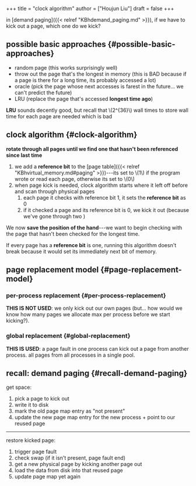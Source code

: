 +++
title = "clock algorithm"
author = ["Houjun Liu"]
draft = false
+++

in [demand paging]({{< relref "KBhdemand_paging.md" >}}), if we have to kick out a page, which one do we kick?


## possible basic approaches {#possible-basic-approaches}

-   random page (this works surprisingly well)
-   throw out the page that's the longest in memory (this is BAD because if a page is there for a long time, its probably accessed a lot)
-   oracle (pick the page whose next accesses is farest in the future... we can't predict the future)
-   LRU (replace the page that's accessed **longest time ago**)

**LRU** sounds decently good, but recall that \\(2^{36}\\) wall times to store wall time for each page are needed which is bad


## clock algorithm {#clock-algorithm}

**rotate through all pages until we find one that hasn't been referenced since last time**

1.  we add a **reference bit** to the [page table]({{< relref "KBhvirtual_memory.md#paging" >}})---its set to \\(1\\) if the program wrote or read each page, otherwise its set to \\(0\\)
2.  when page kick is needed, clock algorithm starts where it left off before and scan through physical pages
    1.  each page it checks with reference bit 1, it sets the **reference bit** as 0
    2.  if it checked a page and its reference bit is 0, we kick it out (because we've gone through two )

We now **save the position of the hand**---we want to begin checking with the page that hasn't been checked for the longest time.

If every page has a **reference bit** is one, running this algorithm doesn't break because it would set its immediately next bit of memory.


## page replacement model {#page-replacement-model}


### per-process replacement {#per-process-replacement}

**THIS IS NOT USED**: we only kick out our own pages (but... how would we know how many pages we allocate max per process before we start kicking?).


### global replacement {#global-replacement}

**THIS IS USED**: a page fault in one process can kick out a page from another process. all pages from all processes in a single pool.


## recall: demand paging {#recall-demand-paging}

get space:

1.  pick a page to kick out
2.  write it to disk
3.  mark the old page map entry as "not present"
4.  update the new page map entry for the new process + point to our reused page

---

restore kicked page:

1.  trigger page fault
2.  check swap (if it isn't present, page fault end)
3.  get a new physical page by kicking another page out
4.  load the data from disk into that reused page
5.  update page map yet again
